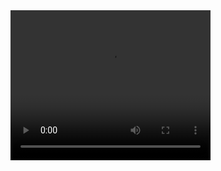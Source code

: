<video width="320" height="240" controls>
  <source src="starJump.mp4" type="video/mp4">
  AI视觉实现开合跳识别个数
</video>
